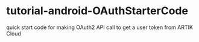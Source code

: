 # tutorial-android-OAuthStarterCode
quick start code for making OAuth2 API call to get a user token from ARTIK Cloud
